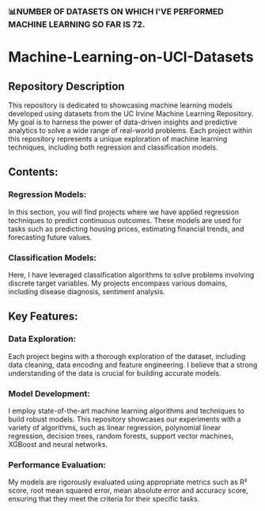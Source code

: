 ### 📊NUMBER OF DATASETS ON WHICH I'VE PERFORMED MACHINE LEARNING SO FAR IS 72.
# Machine-Learning-on-UCI-Datasets

## Repository Description
This repository is dedicated to showcasing machine learning models developed using datasets from the UC Irvine Machine Learning Repository. My goal is to harness the power of data-driven insights and predictive analytics to solve a wide range of real-world problems. Each project within this repository represents a unique exploration of machine learning techniques, including both regression and classification models.

## Contents:
### Regression Models:
In this section, you will find projects where we have applied regression techniques to predict continuous outcomes. These models are used for tasks such as predicting housing prices, estimating financial trends, and forecasting future values.

### Classification Models:
Here, I have leveraged classification algorithms to solve problems involving discrete target variables. My projects encompass various domains, including disease diagnosis, sentiment analysis.

## Key Features:
### Data Exploration: 
Each project begins with a thorough exploration of the dataset, including data cleaning, data encoding and feature engineering. I believe that a strong understanding of the data is crucial for building accurate models.

### Model Development:
I employ state-of-the-art machine learning algorithms and techniques to build robust models. This repository showcases our experiments with a variety of algorithms, such as linear regression, polynomial linear regression, decision trees, random forests, support vector machines, XGBoost and neural networks.

### Performance Evaluation:
My models are rigorously evaluated using appropriate metrics such as R² score, root mean squared error, mean absolute error and accuracy score, ensuring that they meet the criteria for their specific tasks.
